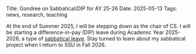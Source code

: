 Title: Gondree on Sabbatical/DIP for AY 25-26
Date: 2025-05-13
Tags: news, research, teaching

At the end of Summer 2025, I will be stepping down as the chair of CS.
I will be starting a difference-in-pay (DIP) leave during Academic Year 2025-2026, a type of [sabbatical leave](https://academicaffairs.sonoma.edu/faculty-affairs/all-faculty/sabbatical-and-difference-pay-leaves). Stay turned to learn about my sabbatical project when I return to SSU in Fall 2026.

